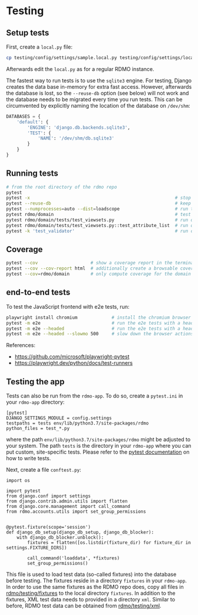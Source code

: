 Testing
=======

Setup tests
-----------

First, create a `local.py` file:


```bash
cp testing/config/settings/sample.local.py testing/config/settings/local.py
```

Afterwards edit the `local.py` as for a regular RDMO instance.

The fastest way to run tests is to use the `sqlite3` engine. For testing, Django creates the data base in-memory for extra fast access. However, afterwards the database is lost, so the `--reuse-db` option (see below) will not work and the database needs to be migrated every time you run tests. This can be circumvented by explicitly naming the location of the database on `/dev/shm`:

```python
DATABASES = {
    'default': {
        'ENGINE': 'django.db.backends.sqlite3',
        'TEST': {
            'NAME': '/dev/shm/db.sqlite3'
        }
    }
}
```


Running tests
-------------

```bash
# from the root directory of the rdmo repo
pytest
pytest -x                                                       # stop after the first failed test
pytest --reuse-db                                               # keep the database between test runs
pytest --numprocesses=auto --dist=loadscope                     # run tests in parallel
pytest rdmo/domain                                              # test only the domain app
pytest rdmo/domain/tests/test_viewsets.py                       # run only a specific test file
pytest rdmo/domain/tests/test_viewsets.py::test_attribute_list  # run only a specific test
pytest -k 'test_validator'                                      # run only set of test files, using substring matching
```

Coverage
--------

```bash
pytest --cov                    # show a coverage report in the terminal
pytest --cov --cov-report html  # additionally create a browsable coverage report in htmlcov/
pytest --cov=rdmo/domain        # only compute coverage for the domain app
```

end-to-end tests
--------

To test the JavaScript frontend with e2e tests, run:

```bash
playwright install chromium             # install the chromium browser
pytest -m e2e                           # run the e2e tests with a headless browser
pytest -m e2e --headed                  # run the e2e tests with a headed browser
pytest -m e2e --headed --slowmo 500     # slow down the browser actions: miliseconds between actions
```

References:

- https://github.com/microsoft/playwright-pytest
- https://playwright.dev/python/docs/test-runners

Testing the app
---------------

Tests can also be run from the `rdmo-app`. To do so, create a `pytest.ini` in your `rdmo-app` directory:

```
[pytest]
DJANGO_SETTINGS_MODULE = config.settings
testpaths = tests env/lib/python3.7/site-packages/rdmo
python_files = test_*.py
```

where the path `env/lib/python3.7/site-packages/rdmo` might be adjusted to your system. The path `tests` is the directory in your `rdmo-app` where you can put custom, site-specific tests. Please refer to the [pytest documentation](https://docs.pytest.org/en/latest/assert.html) on how to write tests.

Next, create a file `conftest.py`:

```
import os

import pytest
from django.conf import settings
from django.contrib.admin.utils import flatten
from django.core.management import call_command
from rdmo.accounts.utils import set_group_permissions


@pytest.fixture(scope='session')
def django_db_setup(django_db_setup, django_db_blocker):
    with django_db_blocker.unblock():
        fixtures = flatten([os.listdir(fixture_dir) for fixture_dir in settings.FIXTURE_DIRS])

        call_command('loaddata', *fixtures)
        set_group_permissions()
```

This file is used to load test data (so-called fixtures) into the database before testing. The fixtures reside in a directory `fixtures` in your `rdmo-app`. In order to use the same fixtures as the RDMO repo does, copy all files in [rdmo/testing/fixtures](https://github.com/rdmorganiser/rdmo/tree/master/testing/fixtures) to the local directory `fixtures`. In addition to the fixtures, XML test data needs to provided in a directory `xml`. Similar to before, RDMO test data can be obtained from [rdmo/testing/xml](https://github.com/rdmorganiser/rdmo/tree/master/testing/xml).
